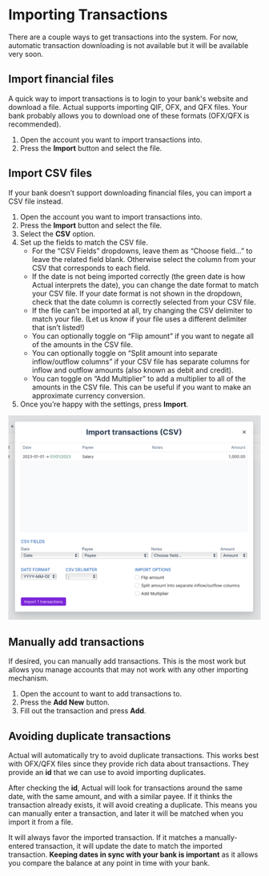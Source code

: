 # Importing Transactions

There are a couple ways to get transactions into the system. For now, automatic transaction downloading is not available but it will be available very soon.

## Import financial files

A quick way to import transactions is to login to your bank's website and download a file. Actual supports importing QIF, OFX, and QFX files. Your bank probably allows you to download one of these formats (OFX/QFX is recommended).

1. Open the account you want to import transactions into.
2. Press the **Import** button and select the file.

## Import CSV files

If your bank doesn’t support downloading financial files, you can import a CSV file instead.

1. Open the account you want to import transactions into.
2. Press the **Import** button and select the file.
3. Select the **CSV** option.
4. Set up the fields to match the CSV file.
   - For the “CSV Fields” dropdowns, leave them as “Choose field…” to leave the related field blank. Otherwise select the column from your CSV that corresponds to each field.
   - If the date is not being imported correctly (the green date is how Actual interprets the date), you can change the date format to match your CSV file. If your date format is not shown in the dropdown, check that the date column is correctly selected from your CSV file.
   - If the file can’t be imported at all, try changing the CSV delimiter to match your file. (Let us know if your file uses a different delimiter that isn’t listed!)
   - You can optionally toggle on “Flip amount” if you want to negate all of the amounts in the CSV file.
   - You can optionally toggle on “Split amount into separate inflow/outflow columns” if your CSV file has separate columns for inflow and outflow amounts (also known as debit and credit).
   - You can toggle on “Add Multiplier” to add a multiplier to all of the amounts in the CSV file. This can be useful if you want to make an approximate currency conversion.
5. Once you’re happy with the settings, press **Import**.

![CSV Import](/static/img/import/import-csv@2x.png)

## Manually add transactions

If desired, you can manually add transactions. This is the most work but allows you manage accounts that may not work with any other importing mechanism.

1. Open the account to want to add transactions to.
2. Press the **Add New** button.
3. Fill out the transaction and press **Add**.

## Avoiding duplicate transactions

Actual will automatically try to avoid duplicate transactions. This works best with OFX/QFX files since they provide rich data about transactions. They provide an **id** that we can use to avoid importing duplicates.

After checking the **id**, Actual will look for transactions around the same date, with the same amount, and with a similar payee. If it thinks the transaction already exists, it will avoid creating a duplicate. This means you can manually enter a transaction, and later it will be matched when you import it from a file.

It will always favor the imported transaction. If it matches a manually-entered transaction, it will update the date to match the imported transaction. **Keeping dates in sync with your bank is important** as it allows you compare the balance at any point in time with your bank.
